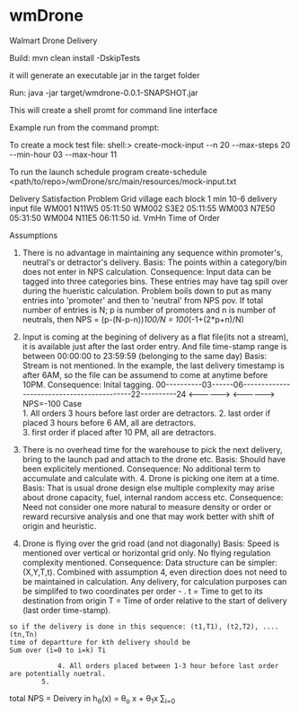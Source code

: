 # wmDrone
Walmart Drone Delivery

Build:
mvn clean install -DskipTests

it will generate an executable jar in the target folder

Run: 
java -jar target/wmdrone-0.0.1-SNAPSHOT.jar

This will create a shell promt for command line interface

Example run from the command prompt:

To create a mock test file:
shell:> create-mock-input --n 20 --max-steps 20 --min-hour 03 --max-hour 11

To run the launch schedule program
create-schedule <path/to/repo>/wmDrone/src/main/resources/mock-input.txt

Delivery Satisfaction Problem
	Grid village
		each block 1 min
	10-6 delivery
	input file
		WM001 N11W5 05:11:50
		WM002 S3E2 05:11:55
		WM003 N7E50 05:31:50
		WM004 N11E5 06:11:50
		id.   VmHn  Time of Order
    
    
Assumptions
	       
   1. There is no advantage in maintaining any sequence within promoter's, neutral's or detractor's delivery.
		Basis: The points within a category/bin does not enter in NPS calculation. 
		Consequence: Input data can be tagged into three categories bins. These entries may have tag spill over during the hueristic calculation. Problem boils down to put as many entries into 'promoter' and then to 'neutral' from NPS pov.
			If total number of entries is N; p is number of promoters and n is number of neutrals, then NPS = (p-(N-p-n))*100/N = 100*(-1+(2*p+n)/N)

   2. Input is coming at the begining of delivery as a flat file(its not a stream), it is available just after the last order entry. And file time-stamp range is between 00:00:00 to 23:59:59 (belonging to the same day)
		Basis: Stream is not mentioned. In the example, the last delivery timestamp is after 6AM, so the file can be assumend to come at anytime before 10PM. 
Consequence: 
		Inital tagging.
		00----------03------06-------------------------------------------22----------24
	        <------>                                                        <------>   NPS=-100 Case  
			1. All orders 3 hours before last order are detractors. 
			2. last order if placed 3 hours before 6 AM, all are detractors.  
			3. first order if placed after 10 PM, all are detractors.

   3. There is no overhead time for the warehouse to pick the next delivery, bring to the launch pad and attach to the drone etc. 
	  Basis: Should have been explicitely mentioned.
    Consequence: No additional term to accumulate and calculate with. 
	4. Drone is picking one item at a time. 
		Basis: That is usual drone design else multiple complexity may arise about drone capacity, fuel, internal random access etc.
		Consequence:   Need not consider one more natural to measure density or order or reward recursive
    analysis and one that may work better with shift of origin and heuristic. 
   5. Drone is flying over the grid road (and not diagonally)
		Basis: Speed is mentioned over vertical or horizontal grid only. No flying regulation complexity mentioned. 
    Consequence: Data structure can be simpler: (X,Y,T,t). Combined with assumption 4, even direction does not need to be maintained 
    in calculation. Any delivery, for calculation purposes can be simplifed to two coordinates per order - .
    t = Time to get to its destination from origin
    T = Time of order relative to the start of delivery (last order time-stamp). 
    
    so if the delivery is done in this sequence: (t1,T1), (t2,T2), .... (tn,Tn)
    time of departture for kth delivery should be
    Sum over (i=0 to i=k) Ti

				4. All orders placed between 1-3 hour before last order are potentially nuetral.
			5. 


   total NPS = Deivery in 
   h<sub>&theta;</sub>(x) = &theta;<sub>o</sub> x + &theta;<sub>1</sub>x
&sum;<sub>i=0</sub>
